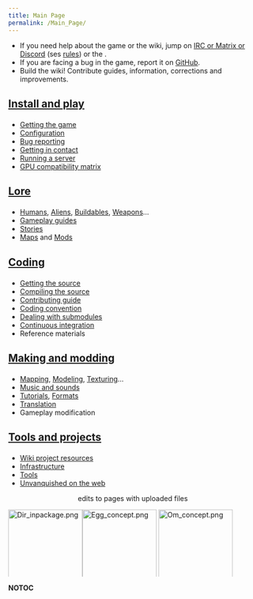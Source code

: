 ```yaml
---
title: Main Page
permalink: /Main_Page/
---
```


- If you need help about the game or the wiki, jump on [IRC or Matrix or
  Discord](https://unvanquished.net/chat/) (ses
  [rules](Chat#Channel_rules "wikilink")) or the .
- If you are facing a bug in the game, report it on
  [GitHub](https://github.com/Unvanquished/Unvanquished/issues).
- Build the wiki! Contribute guides, information, corrections and
  improvements.

<div class="mainPageNewBox">
<h2>

[Install and play](Install_and_play "wikilink")

</h2>

- [Getting the game](Install_and_play#Getting_the_game "wikilink")
- [Configuration](Install_and_play#Running_and_configuration "wikilink")
- [Bug reporting](Bug_reporting "wikilink")
- [Getting in contact](Install_and_play#Getting_in_contact "wikilink")
- [Running a server](Server_Running "wikilink")
- [GPU compatibility matrix](GPU_compatibility_matrix "wikilink")

</div>
<div class="mainPageNewBox">
<h2>

[Lore](Lore "wikilink")

</h2>

- [Humans](Humans "wikilink"), [Aliens](Aliens "wikilink"),
  [Buildables](:Category:Buildables "wikilink"),
  [Weapons](:Category:Weapons "wikilink")…
- [Gameplay guides](Gameplay "wikilink")
- [Stories](Lore#Stories "wikilink")
- [Maps](Maps "wikilink") and [Mods](Mods "wikilink")

</div>
<div class="mainPageNewBox">
<h2>

[Coding](Coding "wikilink")

</h2>

- [Getting the source](Getting_the_source "wikilink")
- [Compiling the source](Compiling_the_source "wikilink")
- [Contributing guide](Contributing "wikilink")
- [Coding convention](Coding_convention "wikilink")
- [Dealing with submodules](Dealing_with_submodules "wikilink")
- [Continuous integration](Continuous_integration "wikilink")
- Reference materials

</div>
<div class="mainPageNewBox">
<h2>

[Making and modding](Making_and_modding "wikilink")

</h2>

- [Mapping](Mapping "wikilink"), [Modeling](Modeling "wikilink"),
  [Texturing](Texturing "wikilink")…
- [Music and sounds](Music_and_sounds "wikilink")
- [Tutorials](Tutorials "wikilink"), [Formats](Formats "wikilink")
- [Translation](Translation "wikilink")
- Gameplay modification

</div>
<div class="mainPageNewBox">
<h2>

[Tools and projects](Projects "wikilink")

</h2>

- [Wiki project resources](Wiki_project_resources "wikilink")
- [Infrastructure](Infrastructure "wikilink")
- [Tools](Tools "wikilink")
- [Unvanquished on the web](Projects#Unvanquished_on_the_web "wikilink")

</div>
<div style="clear: both;">
</div>
<div style="text-align: center;">
edits to pages with uploaded files

</div>
<div style="height: 150px; width: 100%; overflow:hidden; align:centre;">

<img src="Dir_inpackage.png" title="Dir_inpackage.png" height="150"
alt="Dir_inpackage.png" /><img src="Egg_concept.png" title="Egg_concept.png" height="150"
alt="Egg_concept.png" />
<img src="Om_concept.png" title="Om_concept.png" height="150"
alt="Om_concept.png" /> <img src="Librocket_test_custom_menuscreen.png"
title="Librocket_test_custom_menuscreen.png" height="150"
alt="Librocket_test_custom_menuscreen.png" />
<img src="NetRadiant_texture_browser_common.png"
title="NetRadiant_texture_browser_common.png" height="150"
alt="NetRadiant_texture_browser_common.png" />
<img src="Colourgrade_2.png" title="Colourgrade_2.png" height="150"
alt="Colourgrade_2.png" />
<img src="Parpax_upper.png" title="Parpax_upper.png" height="150"
alt="Parpax_upper.png" /> <img src="Niveus_brushesSelected.jpeg"
title="Niveus_brushesSelected.jpeg" height="150"
alt="Niveus_brushesSelected.jpeg" />
<img src="Mgturret_render_300x240.png"
title="Mgturret_render_300x240.png" height="150"
alt="Mgturret_render_300x240.png" />
<img src="Barricade.png" title="Barricade.png" height="150"
alt="Barricade.png" />

</div>

__NOTOC__